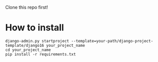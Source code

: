 Clone this repo first!

# How to install
    
    django-admin.py startproject --template=your-path/django-project-template/django16 your_project_name
    cd your_project_name
    pip install -r requirements.txt
